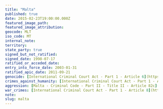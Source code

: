 ```yaml
---
title: "Malta"
published: true
date: 2015-02-23T19:00:00.000Z
featured_image_path:
featured_image_attribution:
geocode: MLT
iso_code: MT
internal_note:
territory:
state_party: true
signed_but_not_ratified:
signed_date: 1998-07-17
ratified_or_acceded_date:
entry_into_force_date: 2003-01-31
ratified_apic_date: 2011-09-21
genocide: [International Criminal Court Act - Part 1 - Article 6](https://iccdb.hrlc.net/data/doc/40/keyword/46/) [Malta - Criminal Code - Part II - Titles I, II - Articles 54a, 54b, 54f, 82a, 82b](https://iccdb.hrlc.net/data/doc/149/keyword/46/)
crimes_against_humanity: [International Criminal Court Act - Part 1 - Article 7](https://iccdb.hrlc.net/data/doc/40/keyword/13/) [Malta - Criminal Code - Part II - Titles I, II - Articles 54a, 54c, 54f, 82a, 82b](https://iccdb.hrlc.net/data/doc/149/keyword/13/)
aggression: [Malta - Criminal Code - Part II - Title II - Article 82c](https://iccdb.hrlc.net/data/doc/149/keyword/1/)
war_crimes: [International Criminal Court Act - Part 1 - Article 8](https://iccdb.hrlc.net/data/doc/40/keyword/145/) [Malta - Criminal Code - Part II - Titles I, II - Articles 54a, 54d, 54f, 82a, 82b](https://iccdb.hrlc.net/data/doc/149/keyword/145/)
note:
slug: malta
---
```

